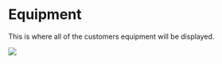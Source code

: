 # Equipment
This is where all of the customers equipment will be displayed.

![](https://wiselibrary.blob.core.windows.net/docs/Mobile/EquipmentList.png)

